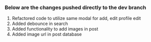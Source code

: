 <h3>Below are the changes pushed directly to the dev branch </h3>

<ol>
<li>Refactored code to utilize same modal for add, edit profile edit</li>
<li>Added debounce in search</li>
<li>Added functionality to add images in post</li>
<li>Added image url in post database</li>
</ol>
